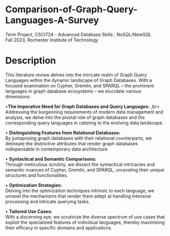 # Comparison-of-Graph-Query-Languages-A-Survey
Term Project, CSCI724 - Advanced Database Skills : NoSQL/NewSQL <br>
Fall 2023, Rochester Institute of Technology

# Description
This literature review delves into the intricate realm of Graph Query Languages within the dynamic landscape of Graph Databases. With a focused examination on Cypher, Gremlin, and SPARQL – the prominent languages in graph database ecosystems – we elucidate various dimensions:

•**The Imperative Need for Graph Databases and Query Languages:** ,br>
Addressing the burgeoning requirements of modern data management and analysis, we delve into the pivotal role of graph databases and the corresponding query languages in catering to the evolving data landscape.

•	**Distinguishing Features from Relational Databases:** <br>
By juxtaposing graph databases with their relational counterparts, we delineate the distinctive attributes that render graph databases indispensable in contemporary data architecture.

•	**Syntactical and Semantic Comparisons:** <br>
Through meticulous scrutiny, we dissect the syntactical intricacies and semantic nuances of Cypher, Gremlin, and SPARQL, unraveling their unique structures and functionalities.

•	**Optimization Strategies:** <br>
Delving into the optimization techniques intrinsic to each language, we unravel the mechanisms that render them adept at handling intensive processing and intricate querying tasks.

•	**Tailored Use Cases:** <br>
With a discerning eye, we scrutinize the diverse spectrum of use cases that exploit the specialized features of individual languages, thereby maximizing their efficacy in specific domains and applications.
